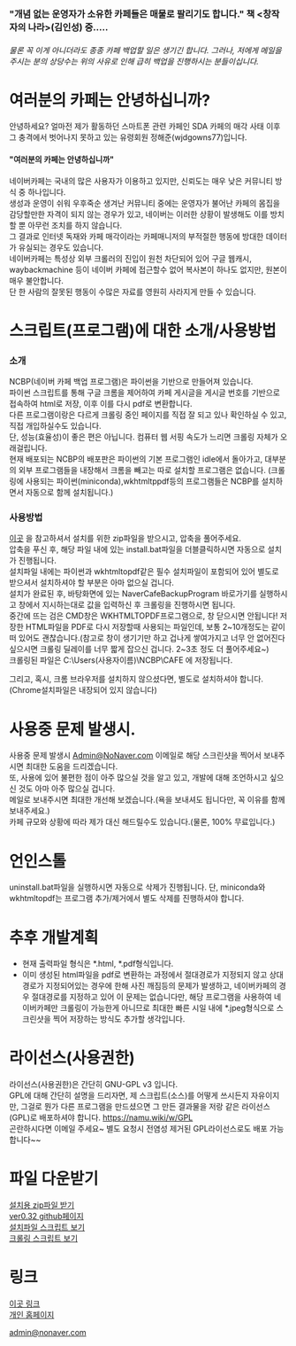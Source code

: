 ### "개념 없는 운영자가 소유한 카페들은 매물로 팔리기도 합니다." 책 <창작자의 나라>(김인성) 중.....      
###### 물론 꼭 이게 아니더라도 종종 카페 백업할 일은 생기긴 합니다. 그러나, 저에게 메일을 주시는 분의 상당수는 위의 사유로 인해 급히 백업을 진행하시는 분들이십니다.     
     
# 여러분의 카페는 안녕하십니까?
     
안녕하세요? 얼마전 제가 활동하던 스마트폰 관련 카페인 SDA 카페의 매각 사태 이후 그 충격에서 벗어나지 못하고 있는 유령회원 정해준(wjdgowns77)입니다.    
#### "여러분의 카페는 안녕하십니까"      
네이버카페는 국내의 많은 사용자가 이용하고 있지만, 신뢰도는 매우 낮은 커뮤니티 방식 중 하나입니다.    
생성과 운영이 쉬워 우후죽순 생겨난 커뮤니티 중에는 운영자가 불어난 카페의 몸집을 감당할만한 자격이 되지 않는 경우가 있고, 네이버는 이러한 상황이 발생해도 이를 방치할 뿐 아무런 조치를 하지 않습니다.      
그 결과로 인터넷 독재와 카페 매각이라는 카페매니저의 부적절한 행동에 방대한 데이터가 유실되는 경우도 있습니다.       
네이버카페는 특성상 외부 크롤러의 진입이 원천 차단되어 있어 구글 웹캐시, waybackmachine 등이 네이버 카페에 접근할수 없어 복사본이 하나도 없지만, 원본이 매우 불안합니다.    
단 한 사람의 잘못된 행동이 수많은 자료를 영원히 사라지게 만들 수 있습니다.      
     
     
# 스크립트(프로그램)에 대한 소개/사용방법
### 소개
NCBP(네이버 카페 백업 프로그램)은 파이썬을 기반으로 만들어져 있습니다.            
파이썬 스크립트를 통해 구글 크롬을 제어하여 카페 게시글을 게시글 번호를 기반으로 접속하여 html로 저장, 이후 이를 다시 pdf로 변환합니다.    
다른 프로그램이랑은 다르게 크롤링 중인 페이지를 직접 잘 되고 있나 확인하실 수 있고, 직접 개입하실수도 있습니다.        
단, 성능(효율성)이 좋은 편은 아닙니다. 컴퓨터 웹 서핑 속도가 느리면 크롤링 자체가 오래걸립니다.            
현재 배포되는 NCBP의 배포판은 파이썬의 기본 프로그램인 idle에서 돌아가고, 대부분의 외부 프로그램들을 내장해서 크롬을 빼고는 따로 설치할 프로그램은 없습니다. (크롤링에 사용되는 파이썬(miniconda),wkhtmltppdf등의 프로그램들은 NCBP를 설치하면서 자동으로 함께 설치됩니다.)     
    
### 사용방법
[이곳](https://github.com/wjdgowns77/NaverCafeBackupProject/tree/master/ver0.32)  을 참고하셔서 설치를 위한 zip파일을 받으시고, 압축을 풀어주세요.   
압축을 푸신 후, 해당 파일 내에 있는 install.bat파일을 더블클릭하시면 자동으로 설치가 진행됩니다.     
설치파일 내에는 파이썬과 wkhtmltopdf같은 필수 설치파일이 포함되어 있어 별도로 받으셔서 설치하셔야 할 부분은 아마 없으실 겁니다.   
설치가 완료된 후, 바탕화면에 있는 NaverCafeBackupProgram 바로가기를 실행하시고 창에서 지시하는대로 값을 입력하신 후 크롤링을 진행하시면 됩니다.   
중간에 뜨는 검은 CMD창은 WKHTMLTOPDF프로그램으로, 창 닫으시면 안됩니다! 저장한 HTML파일을 PDF로 다시 저장할때 사용되는 파일인데, 보통 2~10개정도는 같이 떠 있어도 괜찮습니다.(참고로 창이 생기기만 하고 겁나게 쌓여가지고 너무 안 없어진다 싶으시면 크롤링 딜레이를 너무 짧게 잡으신 겁니다. 2~3초 정도 더 풀어주세요~)      
크롤링된 파일은 C:\Users\(사용자이름)\NCBP\CAFE 에 저장됩니다.     
     
그리고, 혹시, 크롬 브라우저를 설치하지 않으셨다면, 별도로 설치하셔야 합니다.(Chrome설치파일은 내장되어 있지 않습니다)    
     
     
# 사용중 문제 발생시.       
사용중 문제 발생시 Admin@NoNaver.com 이메일로 해당 스크린샷을 찍어서 보내주시면 최대한 도움을 드리겠습니다.    
또, 사용에 있어 불편한 점이 아주 많으실 것을 알고 있고, 개발에 대해 조언하시고 싶으신 것도 아마 아주 많으실 겁니다.  
메일로 보내주시면 최대한 개선해 보겠습니다.(욕을 보내셔도 됩니다만, 꼭 이유를 함께 보내주세요.)     
카페 규모와 상황에 따라 제가 대신 해드릴수도 있습니다.(물론, 100% 무료입니다.)    
     
        
# 언인스톨    
uninstall.bat파일을 실행하시면 자동으로 삭제가 진행됩니다.
단, miniconda와 wkhtmltopdf는 프로그램 추가/제거에서 별도 삭제를 진행하셔야 합니다.    
     
     
# 추후 개발계획      
- 현재 출력파일 형식은 *.html, *.pdf형식입니다.   
- 이미 생성된 html파일을 pdf로 변환하는 과정에서 절대경로가 지정되지 않고 상대경로가 지정되어있는 경우에 한해 사진 깨짐등의 문제가 발생하고, 네이버카페의 경우 절대경로를 지정하고 있어 이 문제는 없습니다만, 해당 프로그램을 사용하여 네이버카페만 크롤링이 가능한게 아니므로 최대한 빠른 시일 내에 *.jpeg형식으로 스크린샷을 찍어 저장하는 방식도 추가할 생각입니다. 
     

# 라이선스(사용권한)      
라이선스(사용권한)은 간단히 GNU-GPL v3 입니다.    
GPL에 대해 간단히 설명을 드리자면, 제 스크립트(소스)를 어떻게 쓰시든지 자유이지만, 그걸로 뭔가 다른 프로그램을 만드셨으면 그 만든 결과물을 저랑 같은 라이선스(GPL)로 배포하셔야 합니다. https://namu.wiki/w/GPL       
곤란하시다면 이메일 주세요~ 별도 요청시 전염성 제거된 GPL라이선스로도 배포 가능합니다~~   
     
         
# 파일 다운받기 
[설치용 zip파일 받기](https://imholic.com:8081/fbsharing/f4fvtPBo)  
[ver0.32 github페이지](https://github.com/wjdgowns77/NaverCafeBackupProject/tree/master/ver0.32)    
[설치파일 스크립트 보기](https://github.com/wjdgowns77/NaverCafeBackupProject/blob/master/ver0.32/install.bat)     
[크롤링 스크립트 보기](https://github.com/wjdgowns77/NaverCafeBackupProject/blob/master/ver0.32/programdata/NCBP.py)
 
# 링크
[이곳 링크](http://ncbp.nonaver.com)          
[개인 홈페이지](http://imholic.com)             
      
      
            
                  
                  
                  


admin@nonaver.com

